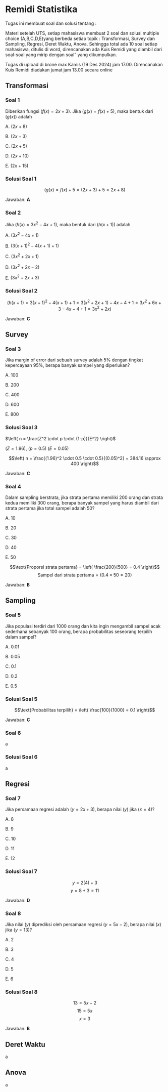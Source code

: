 # Remidi Statistika

Tugas ini membuat soal dan solusi tentang :

Materi setelah UTS, setiap mahasiswa membuat 2 soal dan solusi multiple choice (A,B,C,D,E)yang berbeda setiap topik : Transformasi, Survey dan Sampling, Regresi, Deret Waktu, Anova. Sehingga total ada 10 soal setiap mahasiswa, ditulis di word, direncanakan ada Kuis Remidi yang diambil dari soal-soal yang mirip dengan soal” yang dikumpulkan.

Tugas di upload di brone max Kamis (19 Des 2024) jam 17.00. Direncanakan Kuis Remidi diadakan jumat jam 13.00 secara online

## Transformasi

### Soal 1

Diberikan fungsi $\left( f \left( x \right) = 2x + 3 \right)$. Jika $\left( g \left( x \right) = f \left( x \right) + 5 \right)$, maka bentuk dari $\left( g \left( x \right) \right)$ adalah

A. $\left( 2x + 8 \right)$

B. $\left( 2x + 3 \right)$

C. $\left( 2x + 5 \right)$

D. $\left( 2x + 10 \right)$

E. $\left( 2x + 15 \right)$

### Solusi Soal 1

$$\left( g \left( x \right) = f\left( x \right) + 5 = \left( 2x + 3 \right) + 5 = 2x + 8 \right)$$

Jawaban: **A**

### Soal 2

Jika $\left( h(x) = 3x^2 - 4x + 1 \right)$, maka bentuk dari $\left( h(x+1) \right)$ adalah

A. $\left( 3x^2 - 4x + 1 \right)$

B. $\left( 3(x+1)^2 - 4(x+1) + 1 \right)$

C. $\left( 3x^2 + 2x + 1 \right)$

D. $\left( 3x^2 + 2x - 2 \right)$

E. $\left( 3x^2 + 2x + 3 \right)$

### Solusi Soal 2

$$\left( h(x+1) = 3(x+1)^2 - 4(x+1) + 1 = 3(x^2 + 2x + 1) - 4x - 4 + 1 = 3x^2 + 6x + 3 - 4x - 4 + 1 = 3x^2 + 2x \right)$$

Jawaban: **C**

## Survey

### Soal 3

Jika margin of error dari sebuah survey adalah $5\%$ dengan tingkat kepercayaan $95\%$, berapa banyak sampel yang diperlukan?

A. $100$

B. $200$

C. $400$

D. $600$

E. $800$

### Solusi Soal 3

$\left( n = \frac{Z^2 \cdot p \cdot (1-p)}{E^2} \right)$

$\left( Z = 1.96 \right)$, $\left( p = 0.5 \right)$ $\left( E = 0.05 \right)$

$$\left( n = \frac{(1.96)^2 \cdot 0.5 \cdot 0.5}{(0.05)^2} = 384.16 \approx 400 \right)$$

Jawaban: **C**

### Soal 4

Dalam sampling berstrata, jika strata pertama memiliki $200$ orang dan strata kedua memiliki $300$ orang, berapa banyak sampel yang harus diambil dari strata pertama jika total sampel adalah $50$?

A. 10

B. 20

C. 30

D. 40

E. 50

$$\text{Proporsi strata pertama} = \left( \frac{200}{500} = 0.4 \right)$$
$$\text{Sampel dari strata pertama} = \left( 0.4 \times 50 = 20 \right)$$

Jawaban: **B**

## Sampling

### Soal 5

Jika populasi terdiri dari $1000$ orang dan kita ingin mengambil sampel acak sederhana sebanyak $100$ orang, berapa probabilitas seseorang terpilih dalam sampel?

A. 0.01

B. 0.05

C. 0.1

D. 0.2

E. 0.5

### Solusi Soal 5

$$\text{Probabilitas terpilih} = \left( \frac{100}{1000} = 0.1 \right)$$

Jawaban: **C**

### Soal 6

a

### Solusi Soal 6

a

## Regresi

### Soal 7

Jika persamaan regresi adalah $\left( y = 2x + 3 \right)$, berapa nilai $\left( y \right)$ jika $\left( x = 4 \right)$?

A. $8$

B. $9$

C. $10$

D. $11$

E. $12$

### Solusi Soal 7

$$y = 2 \left( 4 \right) + 3$$
$$y = 8 + 3 = 11$$

Jawaban: **D**

### Soal 8

Jika nilai $\left( y \right)$ diprediksi oleh persamaan regresi $\left( y = 5x - 2 \right)$, berapa nilai $\left( x \right)$ jika $\left( y = 13 \right)$?

A. $2$

B. $3$

C. $4$

D. $5$

E. $6$

### Solusi Soal 8

$$13 = 5x - 2$$
$$15 = 5x$$
$$x = 3$$

Jawaban: **B**

## Deret Waktu

a

## Anova

a
